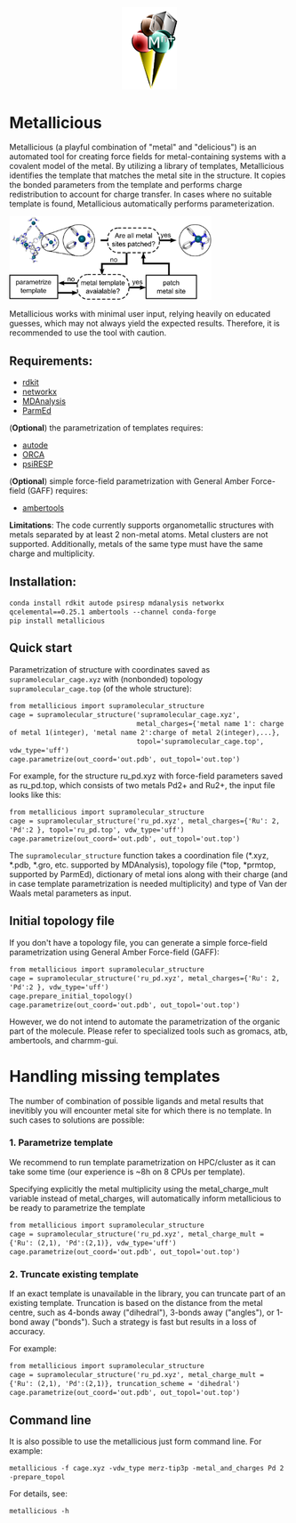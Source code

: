 <p align="center">
<img src="images/logo.png" width="100"/>
</p>

# Metallicious 

Metallicious (a playful combination of "metal" and "delicious") is an automated tool for creating force fields for metal-containing systems with a covalent model of the metal. By utilizing a library of templates, Metallicious identifies the template that matches the metal site in the structure. It copies the bonded parameters from the template and performs charge redistribution to account for charge transfer. In cases where no suitable template is found, Metallicious automatically performs parameterization.

<img src="images/summary.png" height="150"/>

Metallicious works with minimal user input, relying heavily on educated guesses, which may not always yield the expected results. Therefore, it is recommended to use the tool with caution.

## Requirements:
- [rdkit](https://www.rdkit.org/)
- [networkx](https://networkx.org/)
- [MDAnalysis](https://www.mdanalysis.org/)
- [ParmEd](https://parmed.github.io/ParmEd/html/index.html)

(**Optional**) the parametrization of templates requires:
- [autode](https://github.com/duartegroup/autodE)
- [ORCA](https://orcaforum.kofo.mpg.de/app.php/portal)
- [psiRESP](https://github.com/lilyminium/psiresp)

(**Optional**) simple force-field parametrization with General Amber Force-field (GAFF) requires:
- [ambertools](https://ambermd.org/AmberTools.php)

**Limitations**: The code currently supports organometallic structures with metals separated by at least 2 non-metal atoms. Metal clusters are not supported. Additionally, metals of the same type must have the same charge and multiplicity.

## Installation:
```
conda install rdkit autode psiresp mdanalysis networkx qcelemental==0.25.1 ambertools --channel conda-forge
pip install metallicious
```
## Quick start
Parametrization of structure with coordinates saved as `supramolecular_cage.xyz` with (nonbonded) topology `supramolecular_cage.top` (of the whole structure): 
```
from metallicious import supramolecular_structure
cage = supramolecular_structure('supramolecular_cage.xyz',
                                metal_charges={'metal name 1': charge of metal 1(integer), 'metal name 2':charge of metal 2(integer),...},
                                topol='supramolecular_cage.top', vdw_type='uff')
cage.parametrize(out_coord='out.pdb', out_topol='out.top')
```

For example, for the structure ru_pd.xyz with force-field parameters saved as ru_pd.top, which consists of two metals Pd2+ and Ru2+, the input file looks like this:
```
from metallicious import supramolecular_structure
cage = supramolecular_structure('ru_pd.xyz', metal_charges={'Ru': 2, 'Pd':2 }, topol='ru_pd.top', vdw_type='uff')
cage.parametrize(out_coord='out.pdb', out_topol='out.top')
```
The `supramolecular_structure` function takes a coordination file (*.xyz, *.pdb, *.gro, etc. supported by MDAnalysis), topology file (*top, *prmtop, supported by ParmEd), dictionary of metal ions along with their charge (and in case template parametrization is needed multiplicity) and type of Van der Waals metal parameters as input.

## Initial topology file
If you don't have a topology file, you can generate a simple force-field parametrization using General Amber Force-field (GAFF):

```
from metallicious import supramolecular_structure
cage = supramolecular_structure('ru_pd.xyz', metal_charges={'Ru': 2, 'Pd':2 }, vdw_type='uff')
cage.prepare_initial_topology()
cage.parametrize(out_coord='out.pdb', out_topol='out.top')
```
However, we do not intend to automate the parametrization of the organic part of the molecule.
Please refer to specialized tools such as gromacs, atb, ambertools, and charmm-gui. 


# Handling missing templates

The number of combination of possible ligands and metal results that inevitibly you will encounter metal site for which there is no template. 
In such cases to solutions are possible:

### 1. Parametrize template 
We recommend to run template parametrization on HPC/cluster as it can take some time (our experience is ~8h on 8 CPUs per template).

Specifying explicitly the metal multiplicity using the metal_charge_mult variable instead of metal_charges, will automatically inform metallicious to be ready to parametrize the template

```
from metallicious import supramolecular_structure
cage = supramolecular_structure('ru_pd.xyz', metal_charge_mult = {'Ru': (2,1), 'Pd':(2,1)}, vdw_type='uff')
cage.parametrize(out_coord='out.pdb', out_topol='out.top')
```

### 2. Truncate existing template

If an exact template is unavailable in the library, you can truncate part of an existing template.
Truncation is based on the distance from the metal centre, such as 4-bonds away ("dihedral"), 3-bonds away ("angles"), or 1-bond away ("bonds").
Such a strategy is fast but results in a loss of accuracy.

For example:
```
from metallicious import supramolecular_structure
cage = supramolecular_structure('ru_pd.xyz', metal_charge_mult = {'Ru': (2,1), 'Pd':(2,1)}, truncation_scheme = 'dihedral')
cage.parametrize(out_coord='out.pdb', out_topol='out.top')
```

## Command line
It is also possible to use the metallicious just form command line. For example:
```
metallicious -f cage.xyz -vdw_type merz-tip3p -metal_and_charges Pd 2 -prepare_topol
```
For details, see:
```
metallicious -h
```
